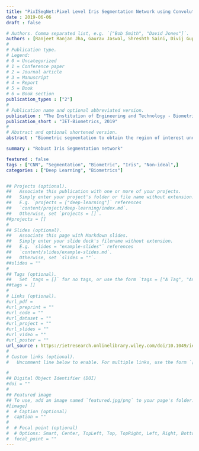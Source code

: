 ```yaml
---
title: "PixISegNet:Pixel Level Iris Segmentation Network using Convolutional Encoder-Decoder with Stacked Hourglass Bottleneck"
date : 2019-06-06
draft : false

# Authors. Comma separated list, e.g. `["Bob Smith", "David Jones"]`.
authors : [Ranjeet Ranjan Jha, Gaurav Jaswal, Shreshth Saini, Divij Gupta, Aditya Nigam]
#
# Publication type.
# Legend:
# 0 = Uncategorized
# 1 = Conference paper
# 2 = Journal article
# 3 = Manuscript
# 4 = Report
# 5 = Book
# 6 = Book section
publication_types : ["2"]
#
# Publication name and optional abbreviated version.
publication : "The Institution of Engineering and Technology - Biometrics"
publication_short : "IET-Biometrics, 2019"
#
# Abstract and optional shortened version.
abstract : "Biometric segmentation to obtain the region of interest under non-cooperative conditions is a fundamental and essential problem in biometric research. In the past few decades, researchers have widely studied this problem. For instance, non-ideal iris images cause poor segmentation in case of non-regular reflections, blurred boundaries, eyelids occlusion, and off-angle rotations. In this paper, we present a new iris ROI segmentation algorithm using a deep convolutional neural network to achieve the state-of-the-art segmentation performance on well-known iris image datasets. Our model surpasses the performance of state- of-the-art Iris-DenseNet framework by applying several strategies, including multi-scale/ multi-orientation training, model training from scratch, and proper hyper-parameterization of crucial parameters. The proposed PixISegNet consists of an autoencoder which primarily uses long and short skip connections and a stacked hourglass network between encoder and decoder. There is a continuous scale up-down in stacked hourglass networks, which helps in extracting features at multiple scales and robustly segments the iris even in an occluded environment. Furthermore, cross entropy loss and content loss optimizes the proposed model. The content loss considers the high-level features, thus operating at a different scale of abstraction, which compliments the cross-entropy loss, which considers pixel-to-pixel classification loss. Additionally, we have checked the robustness of the proposed network by rotating images to certain degrees with a change in the aspect ratio along with blurring and change in contrast. Experimental results on the various iris characteristics demonstrate the superiority of the proposed method over state-of-the-art iris segmentation methods considered in this paper. In order to demonstrate the network generalization, we deploy a very stringent T OT A (i.e train once test all) strategy. Our proposed method achieves E1 scores of 0.00672, 0.00916 and 0.00117 on UBIRIS-V2, IIT-D and CASIA V3.0 Interval datasets respectively. Moreover, such a deep convolutional neural network for segmentation when included in an end-to-end iris recognition system with a siamese based matching network will augment the performance of the siamese network. It facilitates the siamese matching network by selectively removing all of the unwanted (non-iris) pixels, to learn the salient iris features and provide a better recognition performance."

summary : "Robust Iris Segmentation network"

featured : false
tags : ["CNN", "Segmentation", "Biometric", "Iris", "Non-ideal",]
categories : ["Deep Learning", "Biometrics"]


## Projects (optional).
##   Associate this publication with one or more of your projects.
##   Simply enter your project's folder or file name without extension.
##   E.g. `projects = ["deep-learning"]` references 
##   `content/project/deep-learning/index.md`.
##   Otherwise, set `projects = []`.
##projects = []
#
## Slides (optional).
##   Associate this page with Markdown slides.
##   Simply enter your slide deck's filename without extension.
##   E.g. `slides = "example-slides"` references 
##   `content/slides/example-slides.md`.
##   Otherwise, set `slides = ""`.
##slides = ""
#
## Tags (optional).
##   Set `tags = []` for no tags, or use the form `tags = ["A Tag", "Another Tag"]` for one or more tags.
##tags = []
#
# Links (optional).
#url_pdf =
#url_preprint = ""
#url_code = ""
#url_dataset = ""
#url_project = ""
#url_slides = ""
#url_video = ""
#url_poster = ""
url_source : https://ietresearch.onlinelibrary.wiley.com/doi/10.1049/iet-bmt.2019.0025
#
# Custom links (optional).
#   Uncomment line below to enable. For multiple links, use the form `[{...}, {...}, {...}]`.

#
## Digital Object Identifier (DOI)
#doi = ""
#
## Featured image
## To use, add an image named `featured.jpg/png` to your page's folder. 
#[image]
#  # Caption (optional)
#  caption = ""
#
#  # Focal point (optional)
#  # Options: Smart, Center, TopLeft, Top, TopRight, Left, Right, BottomLeft, Bottom, BottomRight
#  focal_point = ""
---
```


